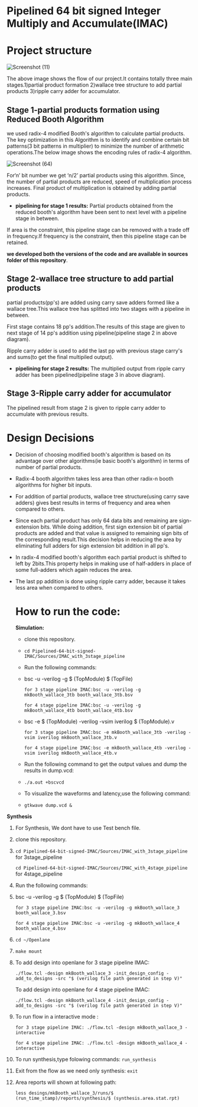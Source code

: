 # Pipelined 64 bit signed Integer Multiply and Accumulate(IMAC)

# Project structure
![Screenshot (11)](https://github.com/kakarlahimabindu/64-bit-signed-MAC/assets/153276932/9440e864-b444-4152-99dc-224b536d8b1c)

The above image shows the flow of our project.It contains totally three main stages.1)partial product formation 2)wallace tree structure to add partial products 3)ripple carry adder for accumulator.
## Stage 1-partial products formation using Reduced Booth Algorithm
we used radix-4 modified Booth's algorithm to calculate partial products.
The key optimization in this Algorithm is to identify and combine certain bit patterns(3 bit patterns in multiplier) to minimize the number of arithmetic operations.The below image shows the encoding rules of radix-4 algorithm.

![Screenshot (64)](https://github.com/kakarlahimabindu/64-bit-signed-MAC/assets/153276932/c5d4c4bf-e93a-4721-8a92-d818a3205cbc)

For‘n’ bit number we get ‘n/2’ partial products using this algorithm. Since, the number of partial products are reduced, speed of multiplication process increases. 
Final product of multiplication is obtained by adding partial products.

* **pipelining for stage 1 results:**
Partial products obtained from the reduced booth's algorithm have been sent to next level with a pipeline stage in between.

If area is the constraint, this pipeline stage can be removed with a trade off in frequency.If frequency is the constraint, then this pipeline stage can be retained.

**we developed both the versions of the code and are available in sources folder of this repository**.
## Stage 2-wallace tree structure to add partial products
partial products(pp's) are added using carry save adders formed like a wallace tree.This wallace tree has splitted into two stages with a pipeline in between.

First stage contains 18 pp's addition.The results of this stage are given to next stage of 14 pp's addition using pipeline(pipeline stage 2 in above diagram).

Ripple carry adder is used to add the last pp with previous stage carry's and sums(to get the final multipiled output).

* **pipelining for stage 2 results:**
The multiplied output from ripple carry adder has been pipelined(pipeline stage 3 in above diagram).
## Stage 3-Ripple carry adder for accumulator
The pipelined result from stage 2 is given to ripple carry adder to accumulate with previous results.
# Design Decisions
- Decision of choosing modified booth's algorithm is based on its advantage over other algorithms(ie basic booth's algorithm) in terms of number of partial products.

+ Radix-4 booth algorithm takes less area than other radix-n booth algorithms for higher bit inputs.

* For addition of partial products, wallace tree structure(using carry save adders) gives best results in terms of frequency and area when compared to others.

* Since each partial product has only 64 data bits and remaining are sign-extension bits. While doing addition, first sign extension bit of partial products are added and that value is assigned to remaining sign bits of the corresponding result.This decision helps in reducing the area by eliminating full adders for sign extension bit addition in all pp's.

* In radix-4 modified booth's algorithm each partial product is shifted to left by 2bits.This property helps in making use of half-adders in place of some full-adders which again reduces the area.

* The last pp addition is done using ripple carry adder, because it takes less area when compared to others.

  # How to run the code:
  **Simulation:**
  * clone this repository.
  * `cd Pipelined-64-bit-signed-IMAC/Sources/IMAC_with_3stage_pipeline`
  * Run the following commands:
  * bsc -u -verilog -g $ (TopModule) $ (TopFile)
    
        for 3 stage pipeline IMAC:bsc -u -verilog -g mkBooth_wallace_3tb booth_wallace_3tb.bsv
    
        for 4 stage pipeline IMAC:bsc -u -verilog -g mkBooth_wallace_4tb booth_wallace_4tb.bsv
  * bsc -e $ (TopModule) -verilog -vsim iverilog $ (TopModule).v
    
        for 3 stage pipeline IMAC:bsc -e mkBooth_wallace_3tb -verilog -vsim iverilog mkBooth_wallace_3tb.v
    
        for 4 stage pipeline IMAC:bsc -e mkBooth_wallace_4tb -verilog -vsim iverilog mkBooth_wallace_4tb.v
  * Run the following command to get the output values and dump the results in dump.vcd:
  * `./a.out +bscvcd`
  * To visualize the waveforms and latency,use the following command:
  * `gtkwave dump.vcd &`
    
 **Synthesis**
  1. For Synthesis, We dont have to use Test bench file.
  2. clone this repository.
  3. `cd Pipelined-64-bit-signed-IMAC/Sources/IMAC_with_3stage_pipeline` for 3stage_pipeline
     
      `cd Pipelined-64-bit-signed-IMAC/Sources/IMAC_with_4stage_pipeline` for 4stage_pipeline
  5. Run the following commands:
  6. bsc -u -verilog -g $ (TopModule) $ (TopFile)
    
        `for 3 stage pipeline IMAC:bsc -u -verilog -g mkBooth_wallace_3 booth_wallace_3.bsv`
    
        `for 4 stage pipeline IMAC:bsc -u -verilog -g mkBooth_wallace_4 booth_wallace_4.bsv`
  7. `cd ~/Openlane`
  8. `make mount`
  9. To add design into openlane for 3 stage pipeline IMAC:

     `./flow.tcl -design mkBooth_wallace_3 -init_design_config -add_to_designs -src "$ (verilog file path generated in step V)"`
     
     To add design into openlane for 4 stage pipeline IMAC:

     `./flow.tcl -design mkBooth_wallace_4 -init_design_config -add_to_designs -src "$ (verilog file path generated in step V)"`
  10. To run flow in a interactive mode :

       `for 3 stage pipeline IMAC: ./flow.tcl -design mkBooth_wallace_3 -interactive`
     
       `for 4 stage pipeline IMAC: ./flow.tcl -design mkBooth_wallace_4 -interactive`
  11. To run synthesis,type folowing commands:
       `run_synthesis`
  12. Exit from the flow as we need only synthesis:
       `exit`
  13. Area reports will shown at following path:
      
       `less desings/mkBooth_wallace_3/runs/$ (run_time_stamp)/reports/synthesis/$ (synthesis.area.stat.rpt)`
     
       
     


                                                                              

